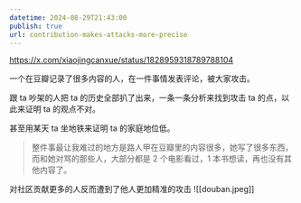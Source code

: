 ```yaml
---
datetime: 2024-08-29T21:43:00
publish: true
url: contribution-makes-attacks-more-precise
---
```

https://x.com/xiaojingcanxue/status/1828959318789788104

一个在豆瓣记录了很多内容的人，在一件事情发表评论，被大家攻击。

跟 ta 吵架的人把 ta 的历史全部扒了出来，一条一条分析来找到攻击 ta 的点，以此来证明 ta 的观点不对。

甚至用某天 ta 坐地铁来证明 ta 的家庭地位低。

> 整件事最让我难过的地方是路人甲在豆瓣里的内容很多，她写了很多东西，而和她对骂的那些人，大部分都是 2 个电影看过，1 本书想读，再也没有其他内容了。

对社区贡献更多的人反而遭到了他人更加精准的攻击
![[douban.jpeg]]